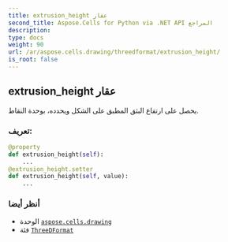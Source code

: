 ```yaml
---
title: extrusion_height عقار
second_title: Aspose.Cells for Python via .NET API المراجع
description:
type: docs
weight: 90
url: /ar/aspose.cells.drawing/threedformat/extrusion_height/
is_root: false
---
```

##  extrusion_height عقار

يحصل على ارتفاع البثق المطبق على الشكل ويحدده، بوحدة النقاط.
###  تعريف:
```python
@property
def extrusion_height(self):
    ...
@extrusion_height.setter
def extrusion_height(self, value):
    ...
```

###  أنظر أيضا
* الوحدة [`aspose.cells.drawing`](../../)
* فئة [`ThreeDFormat`](/cells/python-net/ar/aspose.cells.drawing/threedformat)
